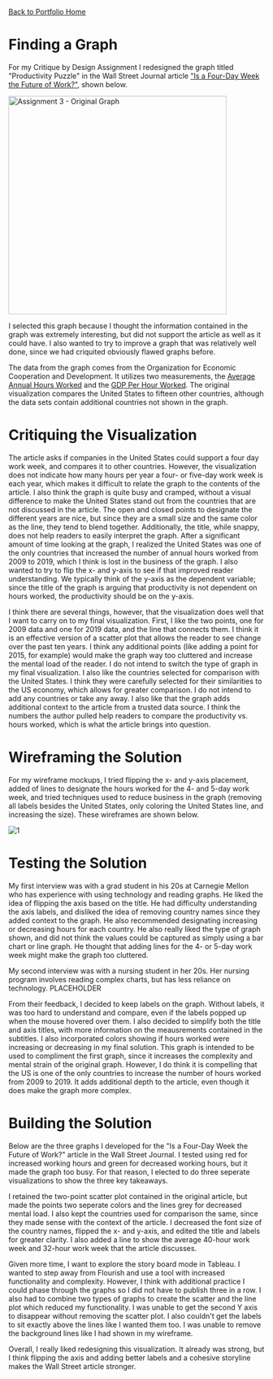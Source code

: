 [Back to Portfolio Home](https://mccarthymorgan.github.io/portfolio/)

# Finding a Graph

For my Critique by Design Assignment I redesigned the graph titled "Productivity Puzzle" in the Wall Street Journal article ["Is a Four-Day Week the Future of Work?"](https://www.wsj.com/articles/is-a-four-day-week-the-future-of-work-11627704011), shown below. 

<img width="429" alt="Assignment 3 - Original Graph" src="https://user-images.githubusercontent.com/76798733/152894124-0b05dd30-9b68-43d3-bcb8-a02e2897cc7c.PNG">


I selected this graph because I thought the information contained in the graph was extremely interesting, but did not support the article as well as it could have. I also wanted to try to improve a graph that was relatively well done, since we had criquited obviously flawed graphs before. 

The data from the graph comes from the Organization for Economic Cooperation and Development. It utilizes two measurements, the [Average Annual Hours Worked](https://data.oecd.org/emp/hours-worked.htm) and the [GDP Per Hour Worked](https://data.oecd.org/lprdty/gdp-per-hour-worked.htm). The original visualization compares the United States to fifteen other countries, although the data sets contain additional countries not shown in the graph. 

# Critiquing the Visualization

The article asks if companies in the United States could support a four day work week, and compares it to other countries. However, the visualization does not indicate how many hours per year a four- or five-day work week is each year, which makes it difficult to relate the graph to the contents of the article. I also think the graph is quite busy and cramped, without a visual difference to make the United States stand out from the countries that are not discussed in the article. The open and closed points to designate the different years are nice, but since they are a small size and the same color as the line, they tend to blend together. Additionally, the title, while snappy, does not help readers to easily interpret the graph. After a significant amount of time looking at the graph, I realized the United States was one of the only countries that increased the number of annual hours worked from 2009 to 2019, which I think is lost in the business of the graph. I also wanted to try to flip the x- and y-axis to see if that improved reader understanding. We typically think of the y-axis as the dependent variable; since the title of the graph is arguing that productivity is not dependent on hours worked, the productivity should be on the y-axis. 

I think there are several things, however, that the visualization does well that I want to carry on to my final visualization. First, I like the two points, one for 2009 data and one for 2019 data, and the line that connects them. I think it is an effective version of a scatter plot that allows the reader to see change over the past ten years. I think any additional points (like adding a point for 2015, for example) would make the graph way too cluttered and increase the mental load of the reader. I do not intend to switch the type of graph in my final visualization. I also like the countries selected for comparison with the United States. I think they were carefully selected for their similarities to the US economy, which allows for greater comparison. I do not intend to add any countries or take any away. I also like that the graph adds additional context to the article from a trusted data source. I think the numbers the author pulled help readers to compare the productivity vs. hours worked, which is what the article brings into question. 

# Wireframing the Solution

For my wireframe mockups, I tried flipping the x- and y-axis placement, added of lines to designate the hours worked for the 4- and 5-day work week, and tried techniques used to reduce business in the graph (removing all labels besides the United States, only coloring the United States line, and increasing the size). These wireframes are shown below. 

![1](https://user-images.githubusercontent.com/76798733/152893793-94bfcef3-c09b-4eeb-8857-ade3304163e7.jpg)

# Testing the Solution

My first interview was with a grad student in his 20s at Carnegie Mellon who has experience with using technology and reading graphs. He liked the idea of flipping the axis based on the title. He had difficulty understanding the axis labels, and disliked the idea of removing country names since they added context to the graph. He also recommended designating increasing or decreasing hours for each country. He also really liked the type of graph shown, and did not think the values could be captured as simply using a bar chart or line graph. He thought that adding lines for the 4- or 5-day work week might make the graph too cluttered. 

My second interview was with a nursing student in her 20s. Her nursing program involves reading complex charts, but has less reliance on technology. PLACEHOLDER


From their feedback, I decided to keep labels on the graph. Without labels, it was too hard to understand and compare, even if the labels popped up when the mouse hovered over them. I also decided to simplify both the title and axis titles, with more information on the meausrements contained in the subtitles. I also incorporated colors showing if hours worked were increasing or decreasing in my final solution. This graph is intended to be used to compliment the first graph, since it increases the complexity and mental strain of the original graph. However, I do think it is compelling that the US is one of the only countries to increase the number of hours worked from 2009 to 2019. It adds additional depth to the article, even though it does make the graph more complex. 

# Building the Solution

Below are the three graphs I developed for the "Is a Four-Day Week the Future of Work?" article in the Wall Street Journal. I tested using red for increased working hours and green for decreased working hours, but it made the graph too busy. For that reason, I elected to do three seperate visualizations to show the three key takeaways. 

<div class='tableauPlaceholder' id='viz1644277148141' style='position: relative'><object class='tableauViz'  style='display:none;'><param name='host_url' value='https%3A%2F%2Fpublic.tableau.com%2F' /> <param name='embed_code_version' value='3' /> <param name='site_root' value='' /><param name='name' value='Productivityv_TimeWorked&#47;ProductivitybyHoursWorked' /><param name='tabs' value='no' /><param name='toolbar' value='yes' /><param name='animate_transition' value='yes' /><param name='display_static_image' value='yes' /><param name='display_spinner' value='yes' /><param name='display_overlay' value='yes' /><param name='display_count' value='yes' /><param name='language' value='en-US' /><param name='filter' value='publish=yes' /></object></div>                
<script type='text/javascript'>                    
  var divElement = document.getElementById('viz1644277148141');                    
  var vizElement = divElement.getElementsByTagName('object')[0];                    
  vizElement.style.width='100%';
  vizElement.style.height=(divElement.offsetWidth*0.75)+'px';                    
  var scriptElement = document.createElement('script');
  scriptElement.src = 'https://public.tableau.com/javascripts/api/viz_v1.js';                    
  vizElement.parentNode.insertBefore(scriptElement, vizElement);                
</script>

<div class='tableauPlaceholder' id='viz1644277313571' style='position: relative'><object class='tableauViz'  style='display:none;'><param name='host_url' value='https%3A%2F%2Fpublic.tableau.com%2F' /> <param name='embed_code_version' value='3' /> <param name='site_root' value='' /><param name='name' value='Increased&#47;Increased' /><param name='tabs' value='no' /><param name='toolbar' value='yes' /><param name='animate_transition' value='yes' /><param name='display_static_image' value='yes' /><param name='display_spinner' value='yes' /><param name='display_overlay' value='yes' /><param name='display_count' value='yes' /><param name='language' value='en-US' /><param name='filter' value='publish=yes' /></object></div>                
<script type='text/javascript'>
  var divElement = document.getElementById('viz1644277313571');                    
  var vizElement = divElement.getElementsByTagName('object')[0];
  vizElement.style.width='100%';
  vizElement.style.height=(divElement.offsetWidth*0.75)+'px';
  var scriptElement = document.createElement('script');
  scriptElement.src = 'https://public.tableau.com/javascripts/api/viz_v1.js';
  vizElement.parentNode.insertBefore(scriptElement, vizElement);                
</script>

<div class='tableauPlaceholder' id='viz1644277399977' style='position: relative'><object class='tableauViz'  style='display:none;'><param name='host_url' value='https%3A%2F%2Fpublic.tableau.com%2F' /> <param name='embed_code_version' value='3' /> <param name='site_root' value='' /><param name='name' value='Decreased&#47;Decreased' /><param name='tabs' value='no' /><param name='toolbar' value='yes' /><param name='animate_transition' value='yes' /><param name='display_static_image' value='yes' /><param name='display_spinner' value='yes' /><param name='display_overlay' value='yes' /><param name='display_count' value='yes' /><param name='language' value='en-US' /><param name='filter' value='publish=yes' /></object></div>                
<script type='text/javascript'>
  var divElement = document.getElementById('viz1644277399977');
  var vizElement = divElement.getElementsByTagName('object')[0];
  vizElement.style.width='100%';
  vizElement.style.height=(divElement.offsetWidth*0.75)+'px';                    
  var scriptElement = document.createElement('script');                    
  scriptElement.src = 'https://public.tableau.com/javascripts/api/viz_v1.js';                    
  vizElement.parentNode.insertBefore(scriptElement, vizElement);                
</script>


I retained the two-point scatter plot contained in the original article, but made the points two seperate colors and the lines grey for decreased mental load. I also kept the countries used for comparison the same, since they made sense with the context of the article. I decreased the font size of the country names, flipped the x- and y-axis, and edited the title and labels for greater clarity. I also added a line to show the average 40-hour work week and 32-hour work week that the article discusses. 

Given more time, I want to explore the story board mode in Tableau. I wanted to step away from Flourish and use a tool with increased functionality and complexity. However, I think with additional practice I could phase through the graphs so I did not have to publish three in a row. I also had to combine two types of graphs to create the scatter and the line plot which reduced my functionality. I was unable to get the second Y axis to disappear without removing the scatter plot.  I also couldn't get the labels to sit exactly above the lines like I wanted them too. I was unable to remove the background lines like I had shown in my wireframe. 

Overall, I really liked redesigning this visualization. It already was strong, but I think flipping the axis and adding better labels and a cohesive storyline makes the Wall Street article stronger. 
